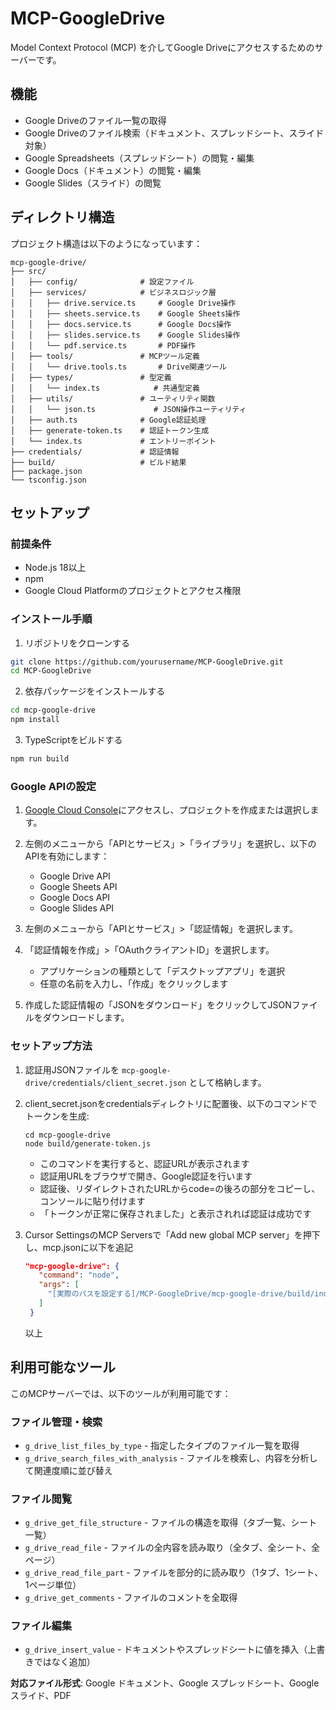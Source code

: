 # MCP-GoogleDrive

Model Context Protocol (MCP) を介してGoogle Driveにアクセスするためのサーバーです。

## 機能

- Google Driveのファイル一覧の取得
- Google Driveのファイル検索（ドキュメント、スプレッドシート、スライド対象）
- Google Spreadsheets（スプレッドシート）の閲覧・編集
- Google Docs（ドキュメント）の閲覧・編集
- Google Slides（スライド）の閲覧

## ディレクトリ構造

プロジェクト構造は以下のようになっています：

```
mcp-google-drive/
├── src/
│   ├── config/              # 設定ファイル
│   ├── services/            # ビジネスロジック層
│   │   ├── drive.service.ts     # Google Drive操作
│   │   ├── sheets.service.ts    # Google Sheets操作
│   │   ├── docs.service.ts      # Google Docs操作
│   │   ├── slides.service.ts    # Google Slides操作
│   │   └── pdf.service.ts       # PDF操作
│   ├── tools/               # MCPツール定義
│   │   └── drive.tools.ts       # Drive関連ツール
│   ├── types/               # 型定義
│   │   └── index.ts            # 共通型定義
│   ├── utils/               # ユーティリティ関数
│   │   └── json.ts             # JSON操作ユーティリティ
│   ├── auth.ts              # Google認証処理
│   ├── generate-token.ts    # 認証トークン生成
│   └── index.ts             # エントリーポイント
├── credentials/             # 認証情報
├── build/                   # ビルド結果
├── package.json
└── tsconfig.json
```


## セットアップ

### 前提条件

- Node.js 18以上
- npm
- Google Cloud Platformのプロジェクトとアクセス権限

### インストール手順

1. リポジトリをクローンする

```bash
git clone https://github.com/yourusername/MCP-GoogleDrive.git
cd MCP-GoogleDrive
```

2. 依存パッケージをインストールする

```bash
cd mcp-google-drive
npm install
```

3. TypeScriptをビルドする

```bash
npm run build
```

### Google APIの設定

1. [Google Cloud Console](https://console.cloud.google.com/)にアクセスし、プロジェクトを作成または選択します。

2. 左側のメニューから「APIとサービス」>「ライブラリ」を選択し、以下のAPIを有効にします：
   - Google Drive API
   - Google Sheets API
   - Google Docs API
   - Google Slides API

3. 左側のメニューから「APIとサービス」>「認証情報」を選択します。

4. 「認証情報を作成」>「OAuthクライアントID」を選択します。
   - アプリケーションの種類として「デスクトップアプリ」を選択
   - 任意の名前を入力し、「作成」をクリックします

5. 作成した認証情報の「JSONをダウンロード」をクリックしてJSONファイルをダウンロードします。

### セットアップ方法

1. 認証用JSONファイルを `mcp-google-drive/credentials/client_secret.json` として格納します。

2. client_secret.jsonをcredentialsディレクトリに配置後、以下のコマンドでトークンを生成:
   ```
   cd mcp-google-drive
   node build/generate-token.js
   ```
   - このコマンドを実行すると、認証URLが表示されます
   - 認証用URLをブラウザで開き、Google認証を行います
   - 認証後、リダイレクトされたURLからcode=の後ろの部分をコピーし、コンソールに貼り付けます
   - 「トークンが正常に保存されました」と表示されれば認証は成功です

3. Cursor SettingsのMCP Serversで「Add new global MCP server」を押下し、mcp.jsonに以下を追記
   ```json
   "mcp-google-drive": {
      "command": "node",
      "args": [
        "[実際のパスを設定する]/MCP-GoogleDrive/mcp-google-drive/build/index.js"
      ]
    }
   ```
   以上

## 利用可能なツール

このMCPサーバーでは、以下のツールが利用可能です：

### ファイル管理・検索
- `g_drive_list_files_by_type` - 指定したタイプのファイル一覧を取得
- `g_drive_search_files_with_analysis` - ファイルを検索し、内容を分析して関連度順に並び替え

### ファイル閲覧
- `g_drive_get_file_structure` - ファイルの構造を取得（タブ一覧、シート一覧）
- `g_drive_read_file` - ファイルの全内容を読み取り（全タブ、全シート、全ページ）
- `g_drive_read_file_part` - ファイルを部分的に読み取り（1タブ、1シート、1ページ単位）
- `g_drive_get_comments` - ファイルのコメントを全取得

### ファイル編集
- `g_drive_insert_value` - ドキュメントやスプレッドシートに値を挿入（上書きではなく追加）

**対応ファイル形式**: Google ドキュメント、Google スプレッドシート、Google スライド、PDF
